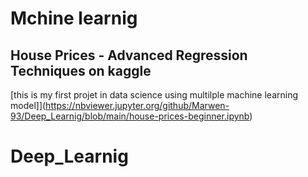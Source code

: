# Mchine learnig 

## House Prices - Advanced Regression Techniques on kaggle 
[this is my first projet in data science using multilple machine learning model]](https://nbviewer.jupyter.org/github/Marwen-93/Deep_Learnig/blob/main/house-prices-beginner.ipynb)



# Deep_Learnig
